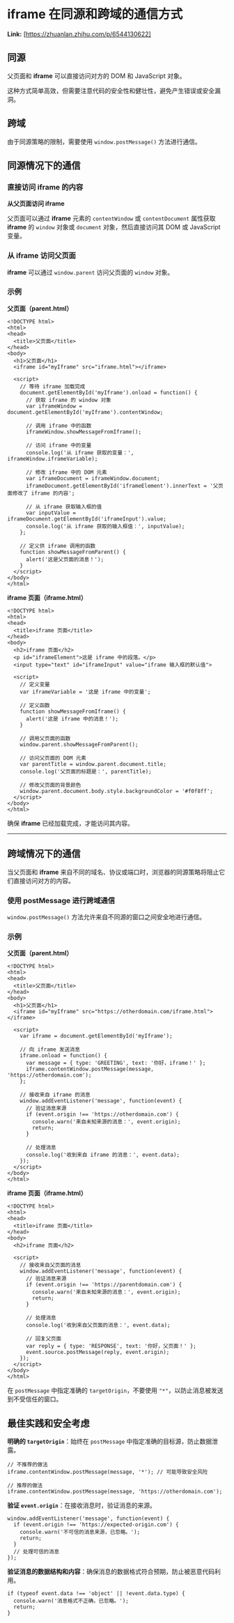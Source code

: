 # iframe 在同源和跨域的通信方式



 **Link:** [https://zhuanlan.zhihu.com/p/6544130622]

## 同源  

父页面和 **iframe** 可以直接访问对方的 DOM 和 JavaScript 对象。

这种方式简单高效，但需要注意代码的安全性和健壮性，避免产生错误或安全漏洞。

## 跨域  

由于同源策略的限制，需要使用 `window.postMessage()` 方法进行通信。

## 同源情况下的通信  
### 直接访问 iframe 的内容  

**从父页面访问 iframe**

父页面可以通过 **iframe** 元素的 `contentWindow` 或 `contentDocument` 属性获取 **iframe** 的 `window` 对象或 `document` 对象，然后直接访问其 DOM 或 JavaScript 变量。

### 从 iframe 访问父页面  

**iframe** 可以通过 `window.parent` 访问父页面的 `window` 对象。

### 示例  

**父页面（parent.html）**

```
<!DOCTYPE html>
<html>
<head>
  <title>父页面</title>
</head>
<body>
  <h1>父页面</h1>
  <iframe id="myIframe" src="iframe.html"></iframe>
​
  <script>
    // 等待 iframe 加载完成
    document.getElementById('myIframe').onload = function() {
      // 获取 iframe 的 window 对象
      var iframeWindow = document.getElementById('myIframe').contentWindow;
​
      // 调用 iframe 中的函数
      iframeWindow.showMessageFromIframe();
​
      // 访问 iframe 中的变量
      console.log('从 iframe 获取的变量：', iframeWindow.iframeVariable);
​
      // 修改 iframe 中的 DOM 元素
      var iframeDocument = iframeWindow.document;
      iframeDocument.getElementById('iframeElement').innerText = '父页面修改了 iframe 的内容';
​
      // 从 iframe 获取输入框的值
      var inputValue = iframeDocument.getElementById('iframeInput').value;
      console.log('从 iframe 获取的输入框值：', inputValue);
    };
​
    // 定义供 iframe 调用的函数
    function showMessageFromParent() {
      alert('这是父页面的消息！');
    }
  </script>
</body>
</html>
```

**iframe 页面（iframe.html）**

```
<!DOCTYPE html>
<html>
<head>
  <title>iframe 页面</title>
</head>
<body>
  <h2>iframe 页面</h2>
  <p id="iframeElement">这是 iframe 中的段落。</p>
  <input type="text" id="iframeInput" value="iframe 输入框的默认值">
​
  <script>
    // 定义变量
    var iframeVariable = '这是 iframe 中的变量';
​
    // 定义函数
    function showMessageFromIframe() {
      alert('这是 iframe 中的消息！');
    }
​
    // 调用父页面的函数
    window.parent.showMessageFromParent();
​
    // 访问父页面的 DOM 元素
    var parentTitle = window.parent.document.title;
    console.log('父页面的标题是：', parentTitle);
​
    // 修改父页面的背景颜色
    window.parent.document.body.style.backgroundColor = '#f0f8ff';
  </script>
</body>
</html>
```

确保 **iframe** 已经加载完成，才能访问其内容。

  


---

  


## 跨域情况下的通信  

当父页面和 **iframe** 来自不同的域名、协议或端口时，浏览器的同源策略将阻止它们直接访问对方的内容。

### 使用 postMessage 进行跨域通信  

`window.postMessage()` 方法允许来自不同源的窗口之间安全地进行通信。

### 示例  

**父页面（parent.html）**

```
<!DOCTYPE html>
<html>
<head>
  <title>父页面</title>
</head>
<body>
  <h1>父页面</h1>
  <iframe id="myIframe" src="https://otherdomain.com/iframe.html"></iframe>
​
  <script>
    var iframe = document.getElementById('myIframe');
​
    // 向 iframe 发送消息
    iframe.onload = function() {
      var message = { type: 'GREETING', text: '你好，iframe！' };
      iframe.contentWindow.postMessage(message, 'https://otherdomain.com');
    };
​
    // 接收来自 iframe 的消息
    window.addEventListener('message', function(event) {
      // 验证消息来源
      if (event.origin !== 'https://otherdomain.com') {
        console.warn('来自未知来源的消息：', event.origin);
        return;
      }
​
      // 处理消息
      console.log('收到来自 iframe 的消息：', event.data);
    });
  </script>
</body>
</html>
```

**iframe 页面（iframe.html）**

```
<!DOCTYPE html>
<html>
<head>
  <title>iframe 页面</title>
</head>
<body>
  <h2>iframe 页面</h2>
​
  <script>
    // 接收来自父页面的消息
    window.addEventListener('message', function(event) {
      // 验证消息来源
      if (event.origin !== 'https://parentdomain.com') {
        console.warn('来自未知来源的消息：', event.origin);
        return;
      }
​
      // 处理消息
      console.log('收到来自父页面的消息：', event.data);
​
      // 回复父页面
      var reply = { type: 'RESPONSE', text: '你好，父页面！' };
      event.source.postMessage(reply, event.origin);
    });
  </script>
</body>
</html>
```

在 `postMessage` 中指定准确的 `targetOrigin`，不要使用 `"*"`，以防止消息被发送到不受信任的窗口。

## 最佳实践和安全考虑  

**明确的 `targetOrigin`**：始终在 `postMessage` 中指定准确的目标源，防止数据泄露。

```
// 不推荐的做法
iframe.contentWindow.postMessage(message, '*'); // 可能导致安全风险
​
// 推荐的做法
iframe.contentWindow.postMessage(message, 'https://otherdomain.com');

```

**验证 `event.origin`**：在接收消息时，验证消息的来源。

```
window.addEventListener('message', function(event) {
  if (event.origin !== 'https://expected-origin.com') {
    console.warn('不可信的消息来源，已忽略。');
    return;
  }
  // 处理可信的消息
});

```

**验证消息的数据结构和内容**：确保消息的数据格式符合预期，防止被恶意代码利用。

```
if (typeof event.data !== 'object' || !event.data.type) {
  console.warn('消息格式不正确，已忽略。');
  return;
}

```
